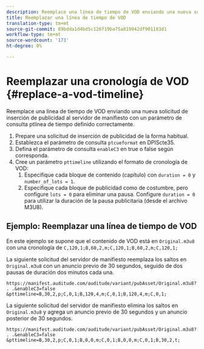 ```yaml
---
description: Reemplace una línea de tiempo de VOD enviando una nueva solicitud de inserción de publicidad al servidor de manifiesto con un parámetro de consulta ptlínea de tiempo definido correctamente.
title: Reemplazar una línea de tiempo de VOD
translation-type: tm+mt
source-git-commit: 89bdda1d4bd5c126f19ba75a819942df901183d1
workflow-type: tm+mt
source-wordcount: '173'
ht-degree: 0%

---
```



# Reemplazar una cronología de VOD {#replace-a-vod-timeline}

Reemplace una línea de tiempo de VOD enviando una nueva solicitud de inserción de publicidad al servidor de manifiesto con un parámetro de consulta ptlínea de tiempo definido correctamente.

1. Prepare una solicitud de inserción de publicidad de la forma habitual.
1. Establezca el parámetro de consulta `ptcueformat` en DPIScte35.
1. Defina el parámetro de consulta `enableC3` en true o false según corresponda.
1. Cree un parámetro `pttimeline` utilizando el formato de cronología de VOD:
   1. Especifique cada bloque de contenido (capítulo) con `duration = 0` y `number_of_lots = 1`.
   1. Especifique cada bloque de publicidad como de costumbre, pero configure `lots = 0` para eliminar una pausa. Configure `duration = 0` para utilizar la duración de la pausa publicitaria (desde el archivo M3U8).

## Ejemplo: Reemplazar una línea de tiempo de VOD

En este ejemplo se supone que el contenido de VOD está en `Original.m3u8` con una cronología de `C,120,1;B,60,2,m;C,120,1;B,60,2,m;C,120,1;`

La siguiente solicitud del servidor de manifiesto reemplaza los saltos en `Original.m3u8` con un anuncio previo de 30 segundos, seguido de dos pausas de duración dos minutos cada una.

```
https://manifest.auditude.com/auditude/variant/pubAsset/Original.m3u8?. . .&enableC3=false 
&pttimeline=B,30,2,p;C,0,1;B,120,4,m;C,0,1;B,120,4,m;C,0,1;
```

La siguiente solicitud del servidor de manifiesto elimina los saltos en `Original.m3u8` y agrega un anuncio previo de 30 segundos y un anuncio posterior de 30 segundos.

```
https://manifest.auditude.com/auditude/variant/pubAsset/Original.m3u8?. . .&enableC3=false 
&pttimeline=B,30,2,p;C,0,1;B,0,0,m;C,0,1;B,0,0,m;C,0,1;B,30,2,t;
```
